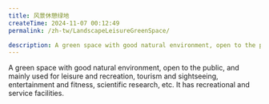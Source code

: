 ```yaml
---
title: 风景休憩绿地
createTime: 2024-11-07 00:12:49
permalink: /zh-tw/LandscapeLeisureGreenSpace/

description: A green space with good natural environment, open to the public, and mainly used for leisure and recreation, tourism and sightseeing, entertainment and fitness, scientific research, etc. It has recreational and service facilities.
---
```


A green space with good natural environment, open to the public, and mainly used for leisure and recreation, tourism and sightseeing, entertainment and fitness, scientific research, etc. It has recreational and service facilities.